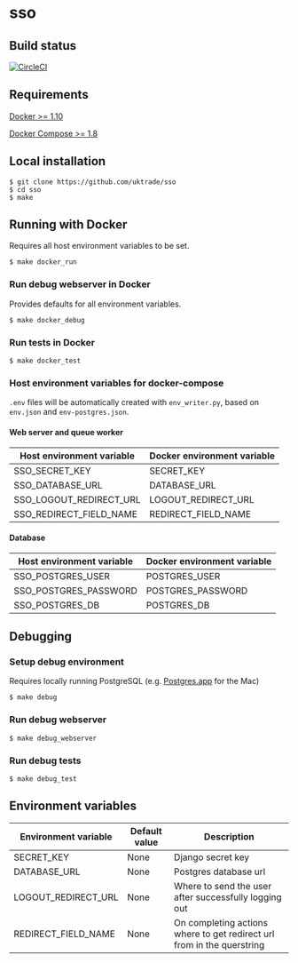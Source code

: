 # sso

## Build status

[![CircleCI](https://circleci.com/gh/uktrade/sso/tree/master.svg?style=svg)](https://circleci.com/gh/uktrade/sso/tree/master)

## Requirements
[Docker >= 1.10](https://docs.docker.com/engine/installation/)

[Docker Compose >= 1.8](https://docs.docker.com/compose/install/)

## Local installation

    $ git clone https://github.com/uktrade/sso
    $ cd sso
    $ make

## Running with Docker
Requires all host environment variables to be set.

    $ make docker_run

### Run debug webserver in Docker
Provides defaults for all environment variables.

    $ make docker_debug

### Run tests in Docker

    $ make docker_test

### Host environment variables for docker-compose
``.env`` files will be automatically created with ``env_writer.py``, based on ``env.json`` and ``env-postgres.json``.

#### Web server and queue worker
| Host environment variable | Docker environment variable  |
| ------------- | ------------- |
| SSO_SECRET_KEY | SECRET_KEY |
| SSO_DATABASE_URL | DATABASE_URL |
| SSO_LOGOUT_REDIRECT_URL | LOGOUT_REDIRECT_URL |
| SSO_REDIRECT_FIELD_NAME | REDIRECT_FIELD_NAME |

#### Database
| Host environment variable | Docker environment variable  |
| ------------- | ------------- |
| SSO_POSTGRES_USER | POSTGRES_USER |
| SSO_POSTGRES_PASSWORD | POSTGRES_PASSWORD |
| SSO_POSTGRES_DB | POSTGRES_DB |

## Debugging

### Setup debug environment
Requires locally running PostgreSQL (e.g. [Postgres.app](http://postgresapp.com/) for the Mac)
    
    $ make debug

### Run debug webserver

    $ make debug_webserver

### Run debug tests

    $ make debug_test


## Environment variables

| Environment variable | Default value | Description 
| ------------- | ------------- | ------------- |
| SECRET_KEY | None | Django secret key |
| DATABASE_URL | None | Postgres database url |
| LOGOUT_REDIRECT_URL | None | Where to send the user after successfully logging out |
| REDIRECT_FIELD_NAME | None | On completing actions where to get redirect url from in the querstring |